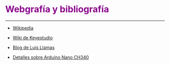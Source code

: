 # <FONT COLOR=#8B008B>Webgrafía y bibliografía</font>

***

* [Wikipedia](https://es.wikipedia.org/wiki/Wikipedia:Portada)

* [Wiki de Keyestudio](https://wiki.keyestudio.com/Ks0172_keyestudio_UNO_with_Pin_Header_Interface)

* [Blog de Luis Llamas](https://www.luisllamas.es/)

* [Detalles sobre Arduino Nano CH340](http://actrl.cz/blog/index.php/2016/arduino-nano-ch340-schematics-and-details/)
